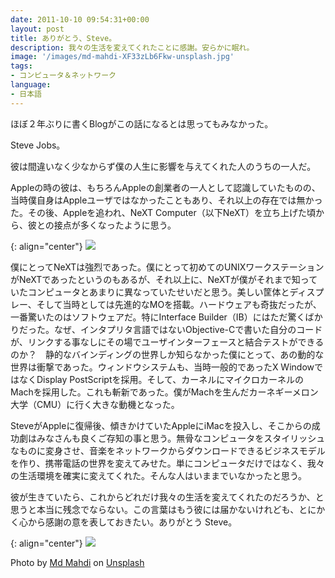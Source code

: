 ```yaml
---
date: 2011-10-10 09:54:31+00:00
layout: post
title: ありがとう、Steve。
description: 我々の生活を変えてくれたことに感謝。安らかに眠れ。
image: '/images/md-mahdi-XF33zLb6Fkw-unsplash.jpg'
tags:
- コンピュータ＆ネットワーク
language:
- 日本語
---
```


ほぼ２年ぶりに書くBlogがこの話になるとは思ってもみなかった。

Steve Jobs。

彼は間違いなく少なからず僕の人生に影響を与えてくれた人のうちの一人だ。

Appleの時の彼は、もちろんAppleの創業者の一人として認識していたものの、当時僕自身はAppleユーザではなかったこともあり、それ以上の存在では無かった。その後、Appleを追われ、NeXT Computer（以下NeXT）を立ち上げた頃から、彼との接点が多くなったように思う。

{: align="center"}
![]({{site.baseurl}}/images/nextcube-150x150.jpg)

僕にとってNeXTは強烈であった。僕にとって初めてのUNIXワークステーションがNeXTであったというのもあるが、それ以上に、NeXTが僕がそれまで知っていたコンピュータとあまりに異なっていたせいだと思う。美しい筐体とディスプレー、そして当時としては先進的なMOを搭載。ハードウェアも奇抜だったが、一番驚いたのはソフトウェアだ。特にInterface Builder（IB）にはただ驚くばかりだった。なぜ、インタプリタ言語ではないObjective-Cで書いた自分のコードが、リンクする事なしにその場でユーザインターフェースと結合テストができるのか？　静的なバインディングの世界しか知らなかった僕にとって、あの動的な世界は衝撃であった。ウィンドウシステムも、当時一般的であったX WindowではなくDisplay PostScriptを採用。そして、カーネルにマイクロカーネルのMachを採用した。これも斬新であった。僕がMachを生んだカーネギーメロン大学（CMU）に行く大きな動機となった。

SteveがAppleに復帰後、傾きかけていたAppleにiMacを投入し、そこからの成功劇はみなさんも良くご存知の事と思う。無骨なコンピュータをスタイリッシュなものに変身させ、音楽をネットワークからダウンロードできるビジネスモデルを作り、携帯電話の世界を変えてみせた。単にコンピュータだけではなく、我々の生活環境を確実に変えてくれた。そんな人はいままでいなかったと思う。

彼が生きていたら、これからどれだけ我々の生活を変えてくれたのだろうか、と思うと本当に残念でならない。この言葉はもう彼には届かないけれども、とにかく心から感謝の意を表しておきたい。ありがとう Steve。

{: align="center"}
![]({{site.baseurl}}/images/jonathan-mak1-150x150.jpg)

Photo by <a href="https://unsplash.com/@mahdi17?utm_content=creditCopyText&utm_medium=referral&utm_source=unsplash">Md Mahdi</a> on <a href="https://unsplash.com/photos/man-in-black-crew-neck-shirt-holding-white-printer-paper-XF33zLb6Fkw?utm_content=creditCopyText&utm_medium=referral&utm_source=unsplash">Unsplash</a>
  